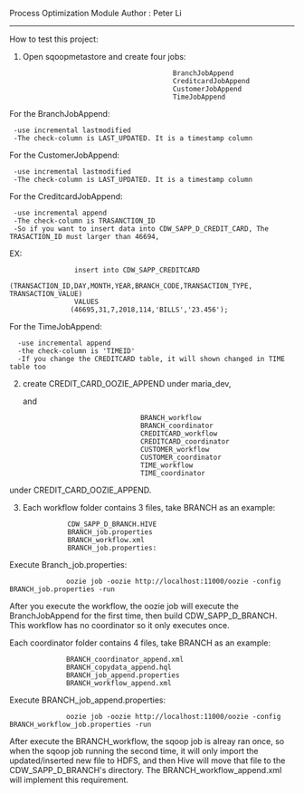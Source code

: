 Process Optimization Module
Author : Peter Li

---------
How to test this project:

1. Open sqoopmetastore and create four jobs:
                                            
                                            BranchJobAppend
                                            CreditcardJobAppend
                                            CustomerJobAppend
                                            TimeJobAppend
 
 For the BranchJobAppend:
 
     -use incremental lastmodified
     -The check-column is LAST_UPDATED. It is a timestamp column
     
 For the CustomerJobAppend:
 
     -use incremental lastmodified
     -The check-column is LAST_UPDATED. It is a timestamp column
     
 For the CreditcardJobAppend:
 
     -use incremental append
     -The check-column is TRASANCTION_ID
     -So if you want to insert data into CDW_SAPP_D_CREDIT_CARD, The TRASACTION_ID must larger than 46694,
     
  EX:
  
                    insert into CDW_SAPP_CREDITCARD
                   (TRANSACTION_ID,DAY,MONTH,YEAR,BRANCH_CODE,TRANSACTION_TYPE, TRANSACTION_VALUE)
                    VALUES
                   (46695,31,7,2018,114,'BILLS','23.456');
     
  For the TimeJobAppend:
  
      -use incremental append
      -the check-column is 'TIMEID'
      -If you change the CREDITCARD table, it will shown changed in TIME table too 
     
     
2. create CREDIT_CARD_OOZIE_APPEND under maria_dev, 

   and  
   
                                    BRANCH_workflow
                                    BRANCH_coordinator
                                    CREDITCARD_workflow
                                    CREDITCARD_coordinator
                                    CUSTOMER_workflow
                                    CUSTOMER_coordinator
                                    TIME_workflow
                                    TIME_coordinator
    
  under CREDIT_CARD_OOZIE_APPEND.

3. Each workflow folder contains 3 files, take BRANCH as an example:


                  CDW_SAPP_D_BRANCH.HIVE
                  BRANCH_job.properties
                  BRANCH_workflow.xml
                  BRANCH_job.properties: 

 Execute Branch_job.properties:                  
 
                  oozie job -oozie http://localhost:11000/oozie -config BRANCH_job.properties -run
 
 After you execute the workflow, the oozie job will execute the BranchJobAppend for the first time, then build CDW_SAPP_D_BRANCH.
 This workflow has no coordinator so it only executes once.
 
 
 
  Each coordinator folder contains 4 files, take BRANCH as an example:
   
                  BRANCH_coordinator_append.xml
                  BRANCH_copydata_append.hql
                  BRANCH_job_append.properties
                  BRANCH_workflow_append.xml
   
  Execute BRANCH_job_append.properties:
            
                  oozie job -oozie http://localhost:11000/oozie -config BRANCH_workflow_job.properties -run
                
After execute the BRANCH_workflow, the sqoop job is alreay ran once, so when the sqoop job running the second time, it will only import the updated/inserted new file to HDFS, and then Hive will move that file to the CDW_SAPP_D_BRANCH's directory.
The BRANCH_workflow_append.xml will implement this requirement.


 
             
                  
